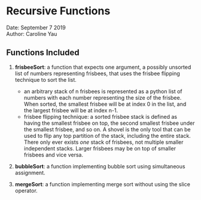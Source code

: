 # Recursive Functions
Date: September 7 2019</br>
Author: Caroline Yau</br>

## Functions Included
1. **frisbeeSort**: a function that expects one argument, a possibly unsorted list of numbers representing frisbees, that uses the frisbee flipping technique to sort the list. 
   - an arbitrary stack of n frisbees is represented as a python list of numbers with each number representing the size of the frisbee. When sorted, the smallest frisbee will be at index 0 in the list, and the largest frisbee will be at index n-1. 
   - frisbee flipping technique: a sorted frisbee stack is defined as having the smallest frisbee on top, the second smallest frisbee under the smallest frisbee, and so on. A shovel is the only tool that can be used to flip any top partition of the stack, including the entire stack. There only ever exists *one* stack of frisbees, not multiple smaller independent stacks. Larger frisbees may be on top of smaller frisbees and vice versa.
   
2. **bubbleSort**: a function implementing bubble sort using simultaneous assignment. 
3. **mergeSort**: a function implementing merge sort without using the slice operator. 
